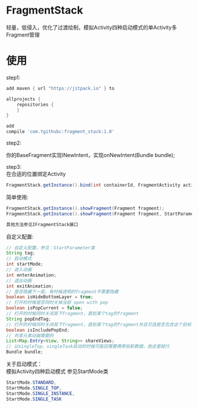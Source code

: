 # FragmentStack
轻量，低侵入，优化了过渡绘制，模拟Activity四种启动模式的单Activity多Fragment管理
# 使用
step1:  
 
```groovy
add maven { url "https://jitpack.io" } to

allprojects {
    repositories {
    }
}   

add 
compile 'com.tgithubc:fragment_stack:1.0'
```
    
step2:    

你的BaseFragment实现INewIntent，实现onNewIntent(Bundle bundle);
    

step3:  
在合适的位置绑定Activity  
```java
FragmentStack.getInstance().bind(int containerId, FragmentActivity activity);
```      

简单使用:  
```java
FragmentStack.getInstance().showFragment(Fragment fragment);
FragmentStack.getInstance().showFragment(Fragment fragment, StartParameter parameter);

其他方法参见IFragmentStack接口

```  
自定义配置:
```java
// 自定义配置，参见：StartParameter类  
String tag;
// 启动模式
int startMode;
// 进入动画
int enterAnimation;
// 退出动画
int exitAnimation;
// 是否隐藏下一层，有时候透明的fragment不需要隐藏
boolean isHideBottomLayer = true;
// 打开的时候是否同时关掉当前 open with pop
boolean isPopCurrent = false;
// 打开的时候同时关闭其下fragment，直到某个tag的fragment
String popEndTag;
// 打开的时候同时关闭其下fragment，直到某个tag的fragment并且可选是否包含这个目标fragment
boolean isIncludePopEnd;
// 共享元素动画需要的
List<Map.Entry<View, String>> shareViews;
// 以singleTop，singleTask启动的时候可能回需要携带些新数据，放这里就行
Bundle bundle;
```
关于启动模式：  
模拟Activity四种启动模式
参见StartMode类
```java
StartMode.STANDARD,
StartMode.SINGLE_TOP,
StartMode.SINGLE_INSTANCE,
StartMode.SINGLE_TASK
```
